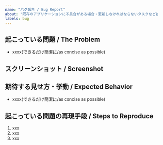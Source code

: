 ```yaml
---
name: "バグ報告 / Bug Report"
about: "既存のアプリケーションに不具合がある場合・更新しなければならないタスクなどはこちら"
labels: bug
---
```


## 起こっている問題 / The Problem

- xxxx(できるだけ簡潔に/as concise as possible)

## スクリーンショット / Screenshot

<!-- バグであればブラウザのキャプチャを添付 -->
<!-- If it's a bug, attach a screenshot of the browser -->

## 期待する見せ方・挙動 / Expected Behavior

- xxxx(できるだけ簡潔に/as concise as possible)

## 起こっている問題の再現手段 / Steps to Reproduce

1. xxx
2. xxx
3. xxx
